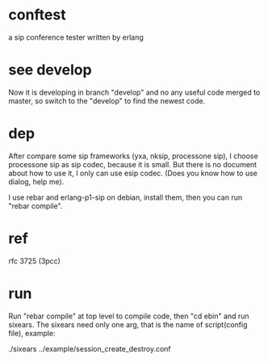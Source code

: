 # conftest
a sip conference tester written by erlang

# see develop
Now it is developing in branch "develop" and no any useful code merged to master,
so switch to the "develop" to find the newest code.

# dep
After compare some sip frameworks (yxa, nksip, processone sip), I choose processone sip
as sip codec, because it is small. But there is no document about how to use it,
I only can use esip codec. (Does you know how to use dialog, help me).

I use rebar and erlang-p1-sip on debian, install them, then you can run "rebar compile".

# ref
rfc 3725 (3pcc)

# run
Run "rebar compile" at top level to compile code, then "cd ebin" and run sixears.
The sixears need only one arg, that is the name of script(config file), example:

./sixears ../example/session\_create\_destroy.conf
